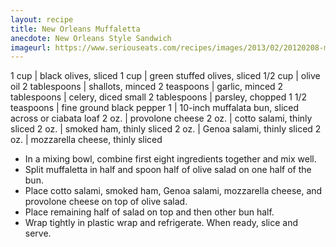 ```yaml
---
layout: recipe
title: New Orleans Muffaletta
anecdote: New Orleans Style Sandwich
imageurl: https://www.seriouseats.com/recipes/images/2013/02/20120208-muffuletta-1.jpg 
---
```

<!-- Ingredients -->

1 cup | black olives, sliced
1 cup | green stuffed olives, sliced
1/2 cup | olive oil
2 tablespoons | shallots, minced
2 teaspoons | garlic, minced
2 tablespoons | celery, diced small
2 tablespoons | parsley, chopped
1 1/2 teaspoons | fine ground black pepper
1 | 10-inch muffalata bun, sliced across or ciabata loaf
2 oz. | provolone cheese
2 oz. | cotto salami, thinly sliced
2 oz. | smoked ham, thinly sliced
2 oz. | Genoa salami, thinly sliced
2 oz. | mozzarella cheese, thinly sliced

<!-- split -->
<!-- Steps -->
* In a mixing bowl, combine first eight ingredients together and mix well. 
* Split muffaletta in half and spoon half of olive salad on one half of the bun.
* Place cotto salami, smoked ham, Genoa salami, mozzarella cheese, and provolone cheese on top of olive salad.
* Place remaining half of salad on top and then other bun half.
* Wrap tightly in plastic wrap and refrigerate. When ready, slice and serve. 
